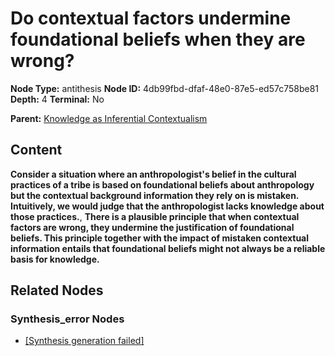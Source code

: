 # Do contextual factors undermine foundational beliefs when they are wrong?

**Node Type:** antithesis
**Node ID:** 4db99fbd-dfaf-48e0-87e5-ed57c758be81
**Depth:** 4
**Terminal:** No

**Parent:** [Knowledge as Inferential Contextualism](knowledge-as-inferential-contextualism-synthesis-0bbcffd3-e128-4c6b-91d4-fb0d216c99b0.md)

## Content

**Consider a situation where an anthropologist's belief in the cultural practices of a tribe is based on foundational beliefs about anthropology but the contextual background information they rely on is mistaken. Intuitively, we would judge that the anthropologist lacks knowledge about those practices.**, **There is a plausible principle that when contextual factors are wrong, they undermine the justification of foundational beliefs. This principle together with the impact of mistaken contextual information entails that foundational beliefs might not always be a reliable basis for knowledge.**

## Related Nodes

### Synthesis_error Nodes

- [[Synthesis generation failed]](synthesis-generation-failed-synthesis-error-02bfdd2b-c854-4f24-9d25-c86281ee4fbf.md)
